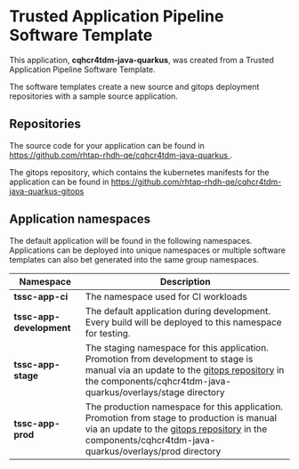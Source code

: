 # Trusted Application Pipeline Software Template

This application, **cqhcr4tdm-java-quarkus**, was created from a Trusted Application Pipeline Software Template.

The software templates create a new source and gitops deployment repositories with a sample source application. 

## Repositories

The source code for your application can be found in [https://github.com/rhtap-rhdh-qe/cqhcr4tdm-java-quarkus ](https://github.com/rhtap-rhdh-qe/cqhcr4tdm-java-quarkus ).
 
The gitops repository, which contains the kubernetes manifests for the application can be found in 
[https://github.com/rhtap-rhdh-qe/cqhcr4tdm-java-quarkus-gitops ](https://github.com/rhtap-rhdh-qe/cqhcr4tdm-java-quarkus-gitops ) 

## Application namespaces 

The default application will be found in the following namespaces. Applications can be deployed into unique namespaces or multiple software templates can also bet generated into the same group namespaces.  

|  Namespace   |  Description   |  
| -------- | -------- |
| **tssc-app-ci** | The namespace used for CI workloads |
| **tssc-app-development** | The default application during development. Every build will be deployed to this namespace for testing. |
| **tssc-app-stage** | The staging namespace for this application. Promotion from development to stage is manual via an update to the [gitops repository](https://github.com/rhtap-rhdh-qe/cqhcr4tdm-java-quarkus-gitops ) in the components/cqhcr4tdm-java-quarkus/overlays/stage directory |
| **tssc-app-prod** | The production namespace for this application. Promotion from stage to production is manual via an update to the [gitops repository](https://github.com/rhtap-rhdh-qe/cqhcr4tdm-java-quarkus-gitops ) in the components/cqhcr4tdm-java-quarkus/overlays/prod directory |